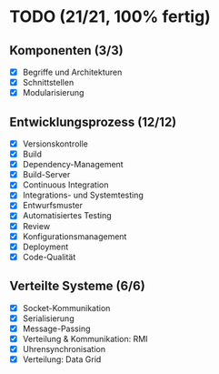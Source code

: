 # TODO (21/21, 100% fertig)

## Komponenten (3/3)

- [x] Begriffe und Architekturen
- [x] Schnittstellen
- [x] Modularisierung

## Entwicklungsprozess (12/12)

- [x] Versionskontrolle
- [x] Build
- [x] Dependency-Management
- [x] Build-Server
- [x] Continuous Integration
- [x] Integrations- und Systemtesting
- [x] Entwurfsmuster
- [x] Automatisiertes Testing
- [x] Review
- [x] Konfigurationsmanagement
- [x] Deployment
- [x] Code-Qualität

## Verteilte Systeme (6/6)

- [x] Socket-Kommunikation
- [x] Serialisierung
- [x] Message-Passing
- [x] Verteilung & Kommunikation: RMI
- [x] Uhrensynchronisation
- [x] Verteilung: Data Grid
